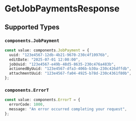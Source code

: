 # GetJobPaymentsResponse


## Supported Types

### `components.JobPayment`

```typescript
const value: components.JobPayment = {
  uuid: "123e4567-12db-4b21-9670-230c4f10976b",
  editDate: "2025-07-01 12:00:00",
  jobUuid: "123e4567-e49b-48d5-8635-230c476a483b",
  actionedByUuid: "123e4567-dfa3-406b-b30a-230c426dffdb",
  attachmentUuid: "123e4567-fa04-4925-b78d-230c4361f80b",
};
```

### `components.ErrorT`

```typescript
const value: components.ErrorT = {
  errorCode: 1000,
  message: "An error occurred completing your request",
};
```

